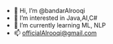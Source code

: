 - 👋 Hi, I’m @bandarAlrooqi
- 👀 I’m interested in Java,AI,C#
- 🌱 I’m currently learning ML, NLP
- 📫 officialAlrooqi@gmail.com

<!---
bandarAlrooqi/bandarAlrooqi is a ✨ special ✨ repository because its `README.md` (this file) appears on your GitHub profile.
You can click the Preview link to take a look at your changes.
--->
